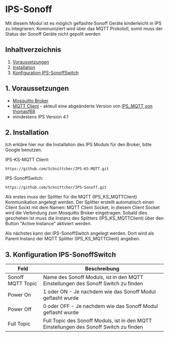 # IPS-Sonoff
Mit diesem Modul ist es möglich geflashte Sonoff Geräte kinderleicht in IPS zu integrieren.
Kommuniziert wird über das MQTT Prokotoll, somit muss der Status der Sonoff Geräte nicht gepollt werden

## Inhaltverzeichnis
1. [Voraussetzungen](#1-voraussetzungen)
2. [Installation](#2-installation)
3. [Konfiguration IPS-SonoffSwitch](#3-konfiguration-ips-sonoffswitch)

## 1. Voraussetzungen

* [Mosquitto Broker](https://mosquitto.org)
* [MQTT Client](https://github.com/Schnittcher/IPS-KS-MQTT) - akteull eine abgeänderte Version von [IPS_MQTT von thomasf68](https://github.com/thomasf68/IPS_MQTT)
* mindestens IPS Version 4.1

## 2. Installation
Ich erkläre hier nur die Installation des IPS Moduls für den Broker, bitte Google benutzen.

IPS-KS-MQTT Client:
```
https://github.com/Schnittcher/IPS-KS-MQTT.git
```

IPS-SonoffSwitch:
```
https://github.com/Schnittcher/IPS-Sonoff.git
```

Als erstes muss der Splitter für die MQTT (IPS_KS_MQTTClient) Kommunikation angelegt werden.
Der Splitter erstellt automatisch einen Client Sockt mit dem Namen: MQTT Client Socket, in diesem Client Socket wird die Verbindung zum Mosquitto Broker eingetragen.
Sobald dies geschehen ist muss die Instanz des Splitters (IPS_KS_MQTTClient) über den Button "Active Instance" aktiviert werden.

Als nächstes kann der IPS-SonoffSwitch angelegt werden. Dort wird als Parent Instanz der MQTT Splitter (IPS_KS_MQTTClient) angeben.

## 3. Konfiguration IPS-SonoffSwitch

Feld | Beschreibung
------------ | -------------
Sonoff MQTT Topic | Name des Sonoff Moduls, ist in den MQTT Einstellungen des Sonoff Switch zu finden
Power On| 1 oder ON - Je nachdem wie das Sonoff Modul geflasht wurde
Power Off| 0 oder OFF - Je nachdem wie das Sonoff Modul geflasht wurde
Full Topic| Full Topic des Sonoff Moduls, ist in den MQTT Einstellungen des Sonoff Switch zu finden
